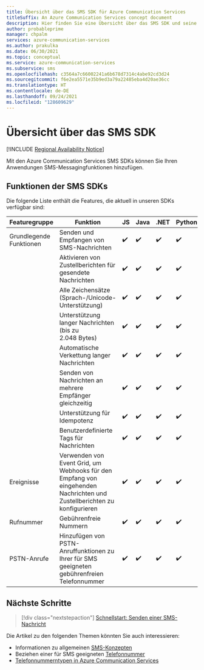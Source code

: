 ```yaml
---
title: Übersicht über das SMS SDK für Azure Communication Services
titleSuffix: An Azure Communication Services concept document
description: Hier finden Sie eine Übersicht über das SMS SDK und seine Funktionen.
author: probableprime
manager: chpalm
services: azure-communication-services
ms.author: prakulka
ms.date: 06/30/2021
ms.topic: conceptual
ms.service: azure-communication-services
ms.subservice: sms
ms.openlocfilehash: c3564a7c66002241a6b678d7314c4abe92cd3d24
ms.sourcegitcommit: f6e2ea5571e35b9ed3a79a22485eba4d20ae36cc
ms.translationtype: HT
ms.contentlocale: de-DE
ms.lasthandoff: 09/24/2021
ms.locfileid: "128609629"
---
```

# <a name="sms-sdk-overview"></a>Übersicht über das SMS SDK

[!INCLUDE [Regional Availability Notice](../../includes/regional-availability-include.md)]

Mit den Azure Communication Services SMS SDKs können Sie Ihren Anwendungen SMS-Messagingfunktionen hinzufügen.

## <a name="sms-sdk-capabilities"></a>Funktionen der SMS SDKs

Die folgende Liste enthält die Features, die aktuell in unseren SDKs verfügbar sind:

| Featuregruppe | Funktion                                                                            | JS  | Java | .NET | Python |
| ----------------- | ------------------------------------------------------------------------------------- | --- | ---- | ---- | ------ |
| Grundlegende Funktionen | Senden und Empfangen von SMS-Nachrichten                                                         | ✔️   | ✔️    | ✔️    | ✔️      |
|                   | Aktivieren von Zustellberichten für gesendete Nachrichten                                             | ✔️   | ✔️    | ✔️    | ✔️      |
|                   | Alle Zeichensätze (Sprach-/Unicode-Unterstützung)                                         | ✔️   | ✔️    | ✔️    | ✔️      |
|                   | Unterstützung langer Nachrichten (bis zu 2.048 Bytes)                                          | ✔️   | ✔️    | ✔️    | ✔️      |
|                   | Automatische Verkettung langer Nachrichten                                                   | ✔️   | ✔️    | ✔️    | ✔️      |
|                   | Senden von Nachrichten an mehrere Empfänger gleichzeitig                                        | ✔️   | ✔️    | ✔️    | ✔️      |
|                   | Unterstützung für Idempotenz                                                               | ✔️   | ✔️    | ✔️    | ✔️      |
|                   | Benutzerdefinierte Tags für Nachrichten                                                             | ✔️   | ✔️    | ✔️    | ✔️      |
| Ereignisse            | Verwenden von Event Grid, um Webhooks für den Empfang von eingehenden Nachrichten und Zustellberichten zu konfigurieren | ✔️   | ✔️    | ✔️    | ✔️      |
| Rufnummer      | Gebührenfreie Nummern                                                                     | ✔️   | ✔️    | ✔️    | ✔️      |
| PSTN-Anrufe      | Hinzufügen von PSTN-Anruffunktionen zu Ihrer für SMS geeigneten gebührenfreien Telefonnummer                    | ✔️   | ✔️    | ✔️    | ✔️      |

## <a name="next-steps"></a>Nächste Schritte

> [!div class="nextstepaction"]
> [Schnellstart: Senden einer SMS-Nachricht](../../quickstarts/telephony-sms/send.md)

Die Artikel zu den folgenden Themen könnten Sie auch interessieren:

- Informationen zu allgemeinen [SMS-Konzepten](../telephony-sms/concepts.md)
- Beziehen einer für SMS geeigneten [Telefonnummer](../../quickstarts/telephony-sms/get-phone-number.md)
- [Telefonnummerntypen in Azure Communication Services](../telephony-sms/plan-solution.md)
